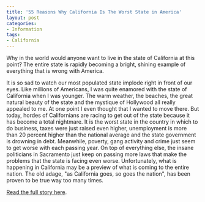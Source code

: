 ```yaml
---
title: '55 Reasons Why California Is The Worst State in America'
layout: post
categories:
- Information
tags:
- California
---
```


Why in the world would anyone want to live in the state of California at this point? The entire state is rapidly becoming a bright, shining example of everything that is wrong with America.  
  
It is so sad to watch our most populated state implode right in front of our eyes. Like millions of Americans, I was quite enamored with the state of California when I was younger. The warm weather, the beaches, the great natural beauty of the state and the mystique of Hollywood all really appealed to me. At one point I even thought that I wanted to move there. But today, hordes of Californians are racing to get out of the state because it has become a total nightmare. It is the worst state in the country in which to do business, taxes were just raised even higher, unemployment is more than 20 percent higher than the national average and the state government is drowning in debt. Meanwhile, poverty, gang activity and crime just seem to get worse with each passing year. On top of everything else, the insane politicians in Sacramento just keep on passing more laws that make the problems that the state is facing even worse. Unfortunately, what is happening in California may be a preview of what is coming to the entire nation. The old adage, "as California goes, so goes the nation", has been proven to be true way too many times.

[Read the full story here](https://theeconomiccollapseblog.com/archives/55-reasons-why-california-is-the-worst-state-in-america "55 Reasons Why California Is The Worst State In America").